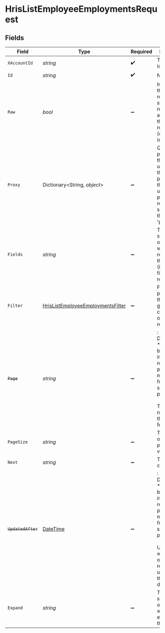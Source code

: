 # HrisListEmployeeEmploymentsRequest


## Fields

| Field                                                                                                                                                                                                                                                                                                                                                | Type                                                                                                                                                                                                                                                                                                                                                 | Required                                                                                                                                                                                                                                                                                                                                             | Description                                                                                                                                                                                                                                                                                                                                          | Example                                                                                                                                                                                                                                                                                                                                              |
| ---------------------------------------------------------------------------------------------------------------------------------------------------------------------------------------------------------------------------------------------------------------------------------------------------------------------------------------------------- | ---------------------------------------------------------------------------------------------------------------------------------------------------------------------------------------------------------------------------------------------------------------------------------------------------------------------------------------------------- | ---------------------------------------------------------------------------------------------------------------------------------------------------------------------------------------------------------------------------------------------------------------------------------------------------------------------------------------------------- | ---------------------------------------------------------------------------------------------------------------------------------------------------------------------------------------------------------------------------------------------------------------------------------------------------------------------------------------------------- | ---------------------------------------------------------------------------------------------------------------------------------------------------------------------------------------------------------------------------------------------------------------------------------------------------------------------------------------------------- |
| `XAccountId`                                                                                                                                                                                                                                                                                                                                         | *string*                                                                                                                                                                                                                                                                                                                                             | :heavy_check_mark:                                                                                                                                                                                                                                                                                                                                   | The account identifier                                                                                                                                                                                                                                                                                                                               |                                                                                                                                                                                                                                                                                                                                                      |
| `Id`                                                                                                                                                                                                                                                                                                                                                 | *string*                                                                                                                                                                                                                                                                                                                                             | :heavy_check_mark:                                                                                                                                                                                                                                                                                                                                   | N/A                                                                                                                                                                                                                                                                                                                                                  |                                                                                                                                                                                                                                                                                                                                                      |
| `Raw`                                                                                                                                                                                                                                                                                                                                                | *bool*                                                                                                                                                                                                                                                                                                                                               | :heavy_minus_sign:                                                                                                                                                                                                                                                                                                                                   | Indicates that the raw request result should be returned in addition to the mapped result (default value is false)                                                                                                                                                                                                                                   |                                                                                                                                                                                                                                                                                                                                                      |
| `Proxy`                                                                                                                                                                                                                                                                                                                                              | Dictionary<String, *object*>                                                                                                                                                                                                                                                                                                                         | :heavy_minus_sign:                                                                                                                                                                                                                                                                                                                                   | Query parameters that can be used to pass through parameters to the underlying provider request by surrounding them with 'proxy' key                                                                                                                                                                                                                 |                                                                                                                                                                                                                                                                                                                                                      |
| `Fields`                                                                                                                                                                                                                                                                                                                                             | *string*                                                                                                                                                                                                                                                                                                                                             | :heavy_minus_sign:                                                                                                                                                                                                                                                                                                                                   | The comma separated list of fields that will be returned in the response (if empty, all fields are returned)                                                                                                                                                                                                                                         | id,remote_id,employee_id,remote_employee_id,job_title,pay_rate,pay_period,pay_frequency,pay_currency,effective_date,end_date,employment_type,employment_contract_type,type,contract_type,change_reason,grade,work_time,payroll_code,fte,created_at,updated_at,start_date,active,department,team,cost_center,cost_centers,division,job,manager,groups |
| `Filter`                                                                                                                                                                                                                                                                                                                                             | [HrisListEmployeeEmploymentsFilter](../../Models/Requests/HrisListEmployeeEmploymentsFilter.md)                                                                                                                                                                                                                                                      | :heavy_minus_sign:                                                                                                                                                                                                                                                                                                                                   | Filter parameters that allow greater customisation of the list response                                                                                                                                                                                                                                                                              |                                                                                                                                                                                                                                                                                                                                                      |
| ~~`Page`~~                                                                                                                                                                                                                                                                                                                                           | *string*                                                                                                                                                                                                                                                                                                                                             | :heavy_minus_sign:                                                                                                                                                                                                                                                                                                                                   | : warning: ** DEPRECATED **: This will be removed in a future release, please migrate away from it as soon as possible.<br/><br/>The page number of the results to fetch                                                                                                                                                                             |                                                                                                                                                                                                                                                                                                                                                      |
| `PageSize`                                                                                                                                                                                                                                                                                                                                           | *string*                                                                                                                                                                                                                                                                                                                                             | :heavy_minus_sign:                                                                                                                                                                                                                                                                                                                                   | The number of results per page (default value is 25)                                                                                                                                                                                                                                                                                                 |                                                                                                                                                                                                                                                                                                                                                      |
| `Next`                                                                                                                                                                                                                                                                                                                                               | *string*                                                                                                                                                                                                                                                                                                                                             | :heavy_minus_sign:                                                                                                                                                                                                                                                                                                                                   | The unified cursor                                                                                                                                                                                                                                                                                                                                   |                                                                                                                                                                                                                                                                                                                                                      |
| ~~`UpdatedAfter`~~                                                                                                                                                                                                                                                                                                                                   | [DateTime](https://learn.microsoft.com/en-us/dotnet/api/system.datetime?view=net-5.0)                                                                                                                                                                                                                                                                | :heavy_minus_sign:                                                                                                                                                                                                                                                                                                                                   | : warning: ** DEPRECATED **: This will be removed in a future release, please migrate away from it as soon as possible.<br/><br/>Use a string with a date to only select results updated after that given date                                                                                                                                       | 2020-01-01T00:00:00.000Z                                                                                                                                                                                                                                                                                                                             |
| `Expand`                                                                                                                                                                                                                                                                                                                                             | *string*                                                                                                                                                                                                                                                                                                                                             | :heavy_minus_sign:                                                                                                                                                                                                                                                                                                                                   | The comma separated list of fields that will be expanded in the response                                                                                                                                                                                                                                                                             | groups                                                                                                                                                                                                                                                                                                                                               |